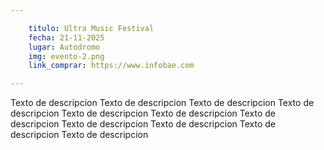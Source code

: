 ```yaml
---

    titulo: Ultra Music Festival
    fecha: 21-11-2025
    lugar: Autodromo
    img: evento-2.png
    link_comprar: https://www.infobae.com

---
```



Texto de descripcion Texto de descripcion Texto de descripcion Texto de descripcion Texto de descripcion Texto de descripcion Texto de descripcion Texto de descripcion Texto de descripcion Texto de descripcion Texto de descripcion